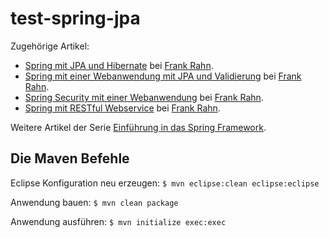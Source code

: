 test-spring-jpa
===============

Zugehörige Artikel:
* [Spring mit JPA und Hibernate](https://www.frank-rahn.de/spring-mit-jpa-und-hibernate/?utm_source=github&utm_medium=readme&utm_campaign=test-spring-jpa&utm_content=top "Spring mit JPA und Hibernate bei Frank Rahn") bei [Frank Rahn](https://www.frank-rahn.de/?utm_source=github&utm_medium=readme&utm_campaign=test-spring-jpa&utm_content=top "Homepage von Frank Rahn").
* [Spring mit einer Webanwendung mit JPA und Validierung](https://www.frank-rahn.de/spring-mit-einer-webanwendung-mit-jpa-und-validierung/?utm_source=github&utm_medium=readme&utm_campaign=test-spring-jpa&utm_content=top "Spring mit einer Webanwendung mit JPA und Validierung bei Frank Rahn") bei [Frank Rahn](https://www.frank-rahn.de/?utm_source=github&utm_medium=readme&utm_campaign=test-spring-jpa&utm_content=top "Homepage von Frank Rahn").
* [Spring Security mit einer Webanwendung](https://www.frank-rahn.de/spring-security-mit-einer-webanwendung/?utm_source=github&utm_medium=readme&utm_campaign=test-spring-jpa&utm_content=top "Spring Security mit einer Webanwendung bei Frank Rahn") bei [Frank Rahn](https://www.frank-rahn.de/?utm_source=github&utm_medium=readme&utm_campaign=test-spring-jpa&utm_content=top "Homepage von Frank Rahn").
* [Spring mit RESTful Webservice](https://www.frank-rahn.de/spring-mit-restful-webservice/?utm_source=github&utm_medium=readme&utm_campaign=test-spring-jpa&utm_content=top "Spring mit RESTful Webservice bei Frank Rahn") bei [Frank Rahn](https://www.frank-rahn.de/?utm_source=github&utm_medium=readme&utm_campaign=test-spring-jpa&utm_content=top "Homepage von Frank Rahn").

Weitere Artikel der Serie [Einführung in das Spring Framework](https://www.frank-rahn.de/einfuehrung-spring-framework/?utm_source=github&utm_medium=readme&utm_campaign=test-spring-jpa&utm_content=top "Einführung in das Spring Framework bei Frank Rahn").

Die Maven Befehle
-----------------

Eclipse Konfiguration neu erzeugen: `$ mvn eclipse:clean eclipse:eclipse`

Anwendung bauen: `$ mvn clean package`

Anwendung ausführen: `$ mvn initialize exec:exec`
